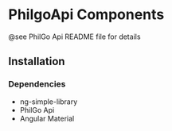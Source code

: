 # PhilgoApi Components

@see PhilGo Api README file for details

## Installation

### Dependencies

* ng-simple-library
* PhilGo Api
* Angular Material
